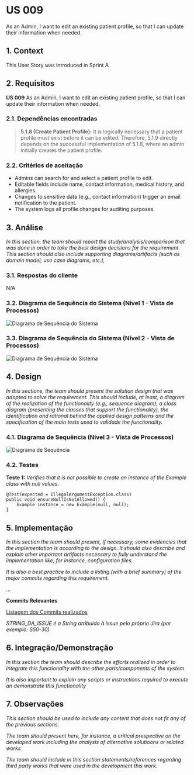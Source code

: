 # US 009

As an Admin, I want to edit an existing patient profile, so that I can update their information when needed.

## 1. Context

This User Story was introduced in Sprint A

## 2. Requisitos


**US 009** As an Admin, I want to edit an existing patient profile, so that I can update their information when needed.

### 2.1. Dependências encontradas
> **5.1.8 (Create Patient Profile):**  It is logically necessary that a patient profile must exist before it can be edited. Therefore, 5.1.9 directly depends on the successful implementation of 5.1.8, where an admin initially creates the patient profile.

### 2.2. Critérios de aceitação

* Admins can search for and select a patient profile to edit.
* Editable fields include name, contact information, medical history, and allergies.
* Changes to sensitive data (e.g., contact information) trigger an email notification to the patient.
* The system logs all profile changes for auditing purposes.

## 3. Análise

*In this section, the team should report the study/analysis/comparison that was done in order to take the best design decisions for the requirement. This section should also include supporting diagrams/artifacts (such as domain model; use case diagrams, etc.),*

### 3.1. Respostas do cliente
N/A



### 3.2. Diagrama de Sequência do Sistema (Nível 1 - Vista de Processos)

![Diagrama de Sequência do Sistema](IMG/system-sequence-diagram-level-1.svg)

### 3.3. Diagrama de Sequência do Sistema (Nível 2 - Vista de Processos)

![Diagrama de Sequência do Sistema](IMG/system-sequence-diagram-level-2.svg)

## 4. Design

*In this sections, the team should present the solution design that was adopted to solve the requirement. This should include, at least, a diagram of the realization of the functionality (e.g., sequence diagram), a class diagram (presenting the classes that support the functionality), the identification and rational behind the applied design patterns and the specification of the main tests used to validade the functionality.*

### 4.1. Diagrama de Sequência (Nível 3 - Vista de Processos)

![Diagrama de Sequência](IMG/sequence-diagram-level-3.svg)

### 4.2. Testes

**Teste 1:** *Verifies that it is not possible to create an instance of the Example class with null values.*

```
@Test(expected = IllegalArgumentException.class)
public void ensureNullIsNotAllowed() {
    Example instance = new Example(null, null);
}
```

## 5. Implementação

*In this section the team should present, if necessary, some evidencies that the implementation is according to the design. It should also describe and explain other important artifacts necessary to fully understand the implementation like, for instance, configuration files.*

*It is also a best practice to include a listing (with a brief summary) of the major commits regarding this requirement.*

...

**Commits Relevantes**

[Listagem dos Commits realizados](https://1191296gg.atlassian.net/browse/STRING_DA_ISSUE)

*STRING_DA_ISSUE é a String atribuido à issue pelo próprio Jira (por exemplo: S50-30)*

## 6. Integração/Demonstração

*In this section the team should describe the efforts realized in order to integrate this functionality with the other parts/components of the system*

*It is also important to explain any scripts or instructions required to execute an demonstrate this functionality*

## 7. Observações

*This section should be used to include any content that does not fit any of the previous sections.*

*The team should present here, for instance, a critical prespective on the developed work including the analysis of alternative solutioons or related works*

*The team should include in this section statements/references regarding third party works that were used in the development this work.*